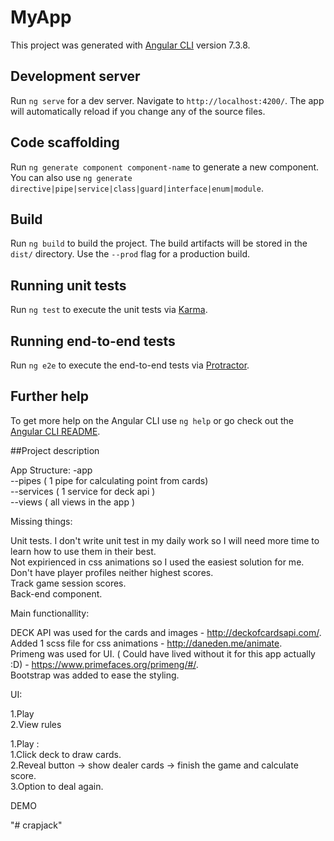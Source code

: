 # MyApp

This project was generated with [Angular CLI](https://github.com/angular/angular-cli) version 7.3.8.

## Development server

Run `ng serve` for a dev server. Navigate to `http://localhost:4200/`. The app will automatically reload if you change any of the source files.

## Code scaffolding

Run `ng generate component component-name` to generate a new component. You can also use `ng generate directive|pipe|service|class|guard|interface|enum|module`.

## Build

Run `ng build` to build the project. The build artifacts will be stored in the `dist/` directory. Use the `--prod` flag for a production build.

## Running unit tests

Run `ng test` to execute the unit tests via [Karma](https://karma-runner.github.io).

## Running end-to-end tests

Run `ng e2e` to execute the end-to-end tests via [Protractor](http://www.protractortest.org/).

## Further help

To get more help on the Angular CLI use `ng help` or go check out the [Angular CLI README](https://github.com/angular/angular-cli/blob/master/README.md).

##Project description

App Structure: 
 -app  
 --pipes ( 1 pipe for calculating point from cards)  
 --services ( 1 service for deck api )  
 --views ( all views in the app )  

Missing things:    

Unit tests. I don't write unit test in my daily work so I will need more time to learn how to use them in their best.  
Not expirienced in css animations so I used the easiest solution for me.  
Don't have player profiles neither highest scores.  
Track game session scores.  
Back-end component.  

Main functionallity:    

DECK API was used for the cards and images - http://deckofcardsapi.com/.  
Added 1 scss file for css animations - http://daneden.me/animate.  
Primeng was used for UI. ( Could have lived without it for this app actually :D) - https://www.primefaces.org/primeng/#/.  
Bootstrap was added to ease the styling.  


UI:    

1.Play  
2.View rules  

1.Play :  
 1.Click deck to draw cards.  
 2.Reveal button -> show dealer cards -> finish the game and calculate score.  
 3.Option to deal again.  


 DEMO    


"# crapjack" 
